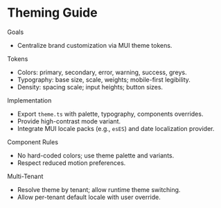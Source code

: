 # Theming Guide

Goals

- Centralize brand customization via MUI theme tokens.

Tokens

- Colors: primary, secondary, error, warning, success, greys.
- Typography: base size, scale, weights; mobile-first legibility.
- Density: spacing scale; input heights; button sizes.

Implementation

- Export `theme.ts` with palette, typography, components overrides.
- Provide high-contrast mode variant.
 - Integrate MUI locale packs (e.g., `esES`) and date localization provider.

Component Rules

- No hard-coded colors; use theme palette and variants.
- Respect reduced motion preferences.

Multi-Tenant

- Resolve theme by tenant; allow runtime theme switching.
 - Allow per-tenant default locale with user override.
